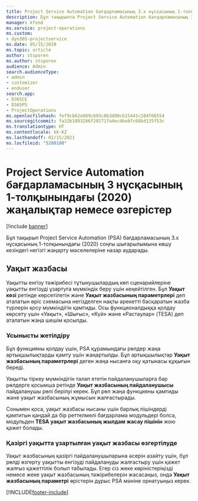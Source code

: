 ```yaml
---
title: Project Service Automation бағдарламасының 3.x нұсқасының 1-толқынындағы (2020) жаңалықтар немесе өзгерістер
description: Бұл тақырыпта Project Service Automation бағдарламасының 3 нұсқасының 1-толқынындағы (2020) жаңалықтар мен өзгерістер туралы ақпарат беріледі.
manager: kfend
ms.service: project-operations
ms.custom:
- dyn365-projectservice
ms.date: 05/15/2020
ms.topic: article
author: stsporen
ms.author: stsporen
audience: Admin
search.audienceType:
- admin
- customizer
- enduser
search.app:
- D365CE
- D365PS
- ProjectOperations
ms.openlocfilehash: fef9cb62e989c693c8b3d00cb15441c284f66554
ms.sourcegitcommit: fa32b1893286f20271fa4ec4be8fc68bd135f53c
ms.translationtype: HT
ms.contentlocale: kk-KZ
ms.lasthandoff: 02/15/2021
ms.locfileid: "5280180"
---
```

# <a name="whats-new-or-changed-in-project-service-automation-version-3-wave-1-2020"></a>Project Service Automation бағдарламасының 3 нұсқасының 1-толқынындағы (2020) жаңалықтар немесе өзгерістер

[!include [banner](../includes/psa-now-project-operations.md)]

Бұл тақырып Project Service Automation (PSA) бағдарламасының 3.x нұсқасының 1-толқынындағы (2020) соңғы шығарылымына көшу кезіндегі негізгі жаңарту мәселелеріне назар аударады.

## <a name="time-entry"></a>Уақыт жазбасы
Уақытты енгізу тәжірибесі тұтынушылардың көп сценарийлеріне уақытты енгізуді ұзартуға мүмкіндік беру үшін кеңейтілген. Бұл **Уақыт көзі** ретінде көрсетілетін және **Уақыт жазбасының параметрлері** деп аталатын өріс схемасына негізделген нақты әрекетті басқаратын жазба түрлерін қосу мүмкіндігін қамтиды. Осы функционалдыққа қолдау көрсету үшін «Уақыт», «Шығыс», «Күй» және «Растаулар» (TESA) деп аталатын жаңа шешім қосылды.

### <a name="upgrade-consideration"></a>Ұсынысты жетілдіру
Бұл функцияны қолдау үшін, PSA құрамындағы рөлдер жаңа артықшылықтарды қамту үшін жаңартылды. Бұл артықшылықтар **Уақыт жазбасының параметрлері** деген жаңа нысанға оқу қатынасы құқығын береді.

Уақытты тіркеу мүмкіндігін талап ететін пайдаланушыларға бар рөлдерге қосымша ретінде **Уақыт жазбасының пайдаланушысы** пайдаланушы рөлі берілуі керек. Бұл рөл жаңа функцияны қамтиды және уақыт жазбасының жұмысын жалғастырады.

Сонымен қоса, уақыт жазбасы нысаны үшін барлық пішіндерді қамтитын қандай да бір реттелмелі бағдарлама модульдері болса, модульден **TESA уақыт жазбасының жылдам жасау пішінін** жою қажет болады.

### <a name="currently-extended-time-entry-changes"></a>Қазіргі уақытта ұзартылған уақыт жазбасы өзгертілуде
Уақыт жазбасының қазіргі пайдаланушыларына әсерін азайту үшін, бұл рөлді өзгерту уақытты енгізуді пайдалануды жалғастыру үшін қажет жалғыз қажеттілік болып табылады. Егер сіз жеке көріністеріңізді немесе жеке уақыт жазбасының тәжірибелерін жасасаңыз, онда **Уақыт жазбасының параметрі** өрістерін дұрыс PSA мәніне орнатуыңыз керек.


[!INCLUDE[footer-include](../includes/footer-banner.md)]